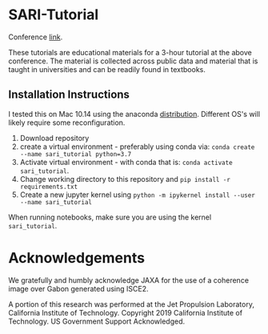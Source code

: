 # SARI-Tutorial

Conference [link](http://sari.umd.edu/meetings/international-regional-science-training).

These tutorials are educational materials for a 3-hour tutorial at the above conference. The material is collected across public data and material that is taught in universities and can be readily found in textbooks.

## Installation Instructions


I tested this on Mac 10.14 using the anaconda [distribution](https://www.anaconda.com/distribution/). Different OS's will likely require some reconfiguration.

1. Download repository
2. create a virtual environment - preferably using conda via: `conda create --name sari_tutorial python=3.7`
3. Activate virtual environment - with conda that is: `conda activate sari_tutorial`.
4. Change working directory to this repository and `pip install -r requirements.txt`
5. Create a new jupyter kernel using `python -m ipykernel install --user --name sari_tutorial`

When running notebooks, make sure you are using the kernel `sari_tutorial`.

# Acknowledgements

We gratefully and humbly acknowledge JAXA for the use of a coherence image over Gabon generated using ISCE2.

A portion of this research was performed at the Jet Propulsion Laboratory, California Institute of Technology. Copyright 2019 California Institute of Technology. US Government Support Acknowledged.
